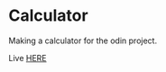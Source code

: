 # Calculator

Making a calculator for the odin project.

Live [HERE](https://nielsero.github.io/calculator')
